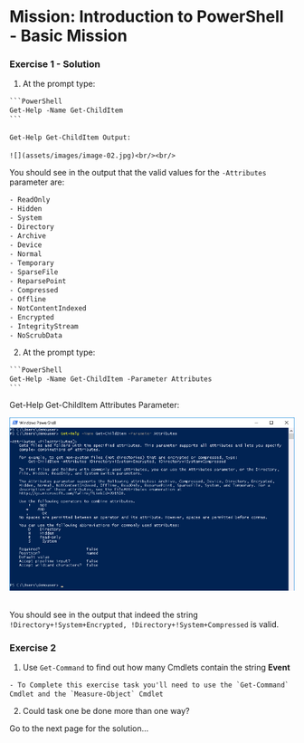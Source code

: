 # Mission: Introduction to PowerShell - Basic Mission

### Exercise 1 - Solution

  1. At the prompt type:

    ```PowerShell
    Get-Help -Name Get-ChildItem
    ```

    Get-Help Get-ChildItem Output:

    ![](assets/images/image-02.jpg)<br/><br/>

  You should see in the output that the valid values for the `-Attributes` parameter are:

    - ReadOnly
    - Hidden
    - System
    - Directory
    - Archive
    - Device
    - Normal
    - Temporary
    - SparseFile
    - ReparsePoint
    - Compressed
    - Offline
    - NotContentIndexed
    - Encrypted
    - IntegrityStream
    - NoScrubData

  2. At the prompt type:

    ```PowerShell
    Get-Help -Name Get-ChildItem -Parameter Attributes
    ```

  Get-Help Get-ChildItem Attributes Parameter:

  ![](assets/images/image-03.jpg)<br/><br/>

  You should see in the output that indeed the string `!Directory+!System+Encrypted, !Directory+!System+Compressed` is valid.

### Exercise 2

  1. Use `Get-Command` to find out how many Cmdlets  contain the string **Event**

    - To Complete this exercise task you'll need to use the `Get-Command` Cmdlet and the `Measure-Object` Cmdlet

  2. Could task one be done more than one way?

Go to the next page for the solution...
